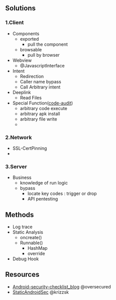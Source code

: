 ## Solutions
### 1.Client
- Components
  - exported
    - pull the component
  - browsable
    - pull by browser
- Webview
  - @JavascriptInterface
- Intent
  - Redirection
  - Caller name bypass
  - Call Arbitrary intent
- Deeplink
  - Read Files
- Special Function([code-audit]())
  - arbitrary code execute 
  - arbitrary apk install
  - arbitrary file write
  - 

### 2.Network
- SSL-CertPinning
- 

### 3.Server
- Business
  - knowledge of run logic
  - bypass
    - locate key codes : trigger or drop
    - API pentesting
  

## Methods
- Log trace
- Static Analysis 
  - oncreate()
  - Runnable()
    - HashMap
    - override
- Debug Hook


## Resources
- [Android-security-checklist_blog](https://blog.oversecured.com/)  @oversecured
- [StaticAndroidSec](https://github.com/krizzsk/HackersCave4StaticAndroidSec)  @krizzsk
